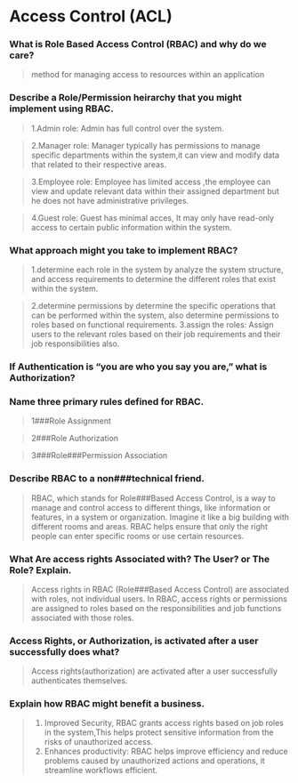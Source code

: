 # Access Control (ACL)

### What is Role Based Access Control (RBAC) and why do we care?
>method for managing access to resources within an application

### Describe a Role/Permission heirarchy that you might implement using RBAC.
>1.Admin role: Admin has full control over the system.

>2.Manager role: Manager typically has permissions to manage specific departments within the system,it can view and modify data that related to their respective areas.

>3.Employee role: Employee has limited access ,the employee can view and update relevant data within their assigned department but he does not have administrative privileges.

>4.Guest role: Guest has minimal acces, It may only have read-only access to certain public information within the system.

### What approach might you take to implement RBAC?
>1.determine each role in the system by analyze the system structure, and access requirements to determine the different roles that exist within the system.

> 2.determine permissions by determine the specific operations that can be performed within the system, also determine permissions to roles based on functional requirements.
>3.assign the roles: Assign users to the relevant roles based on their job requirements and their job responsibilities also.

### If Authentication is “you are who you say you are,” what is Authorization?

### Name three primary rules defined for RBAC.
> 1###Role Assignment

> 2###Role Authorization

> 3###Role###Permission Association

### Describe RBAC to a non###technical friend.
>RBAC, which stands for Role###Based Access Control, is a way to manage and control access to different things, like information or features, in a system or organization. Imagine it like a big building with different rooms and areas. RBAC helps ensure that only the right people can enter specific rooms or use certain resources.

### What Are access rights Associated with? The User? or The Role? Explain.
>Access rights in RBAC (Role###Based Access Control) are associated with roles, not individual users.
>In RBAC, access rights or permissions are assigned to roles based on the responsibilities and job functions associated with those roles.

### Access Rights, or Authorization, is activated after a user successfully does what?
> Access rights(authorization) are activated after a user successfully authenticates themselves.

### Explain how RBAC might benefit a business.
>1. Improved Security, RBAC grants access rights based on job roles in the system,This helps protect sensitive information from the risks of unauthorized access.
>2. Enhances productivity: RBAC helps improve efficiency and reduce problems caused by unauthorized actions and operations, it streamline workflows efficient.

